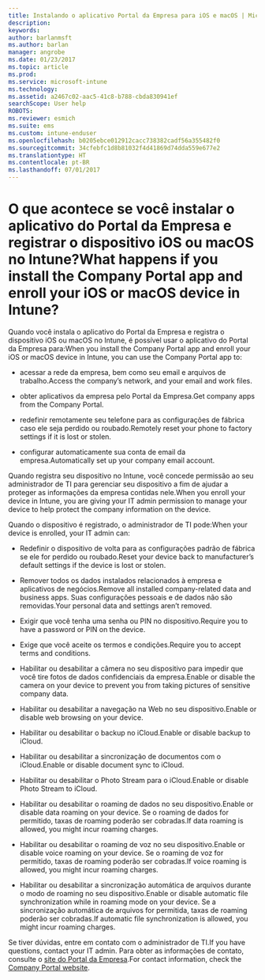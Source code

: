 ```yaml
---
title: Instalando o aplicativo Portal da Empresa para iOS e macOS | Microsoft Docs
description: 
keywords: 
author: barlanmsft
ms.author: barlan
manager: angrobe
ms.date: 01/23/2017
ms.topic: article
ms.prod: 
ms.service: microsoft-intune
ms.technology: 
ms.assetid: a2467c02-aac5-41c8-b788-cbda830941ef
searchScope: User help
ROBOTS: 
ms.reviewer: esmich
ms.suite: ems
ms.custom: intune-enduser
ms.openlocfilehash: b0205ebce012912cacc738382cadf56a355482f0
ms.sourcegitcommit: 34cfebfc1d8b81032f4d41869d74dda559e677e2
ms.translationtype: HT
ms.contentlocale: pt-BR
ms.lasthandoff: 07/01/2017
---
```

# <span data-ttu-id="65ed3-102">O que acontece se você instalar o aplicativo do Portal da Empresa e registrar o dispositivo iOS ou macOS no Intune?</span><span class="sxs-lookup"><span data-stu-id="65ed3-102">What happens if you install the Company Portal app and enroll your iOS or macOS device in Intune?</span></span>
<a id="what-happens-if-you-install-the-company-portal-app-and-enroll-your-ios-or-macos-device-in-intune" class="xliff"></a>

<span data-ttu-id="65ed3-103">Quando você instala o aplicativo do Portal da Empresa e registra o dispositivo iOS ou macOS no Intune, é possível usar o aplicativo do Portal da Empresa para:</span><span class="sxs-lookup"><span data-stu-id="65ed3-103">When you install the Company Portal app and enroll your iOS or macOS device in Intune, you can use the Company Portal app to:</span></span>

-   <span data-ttu-id="65ed3-104">acessar a rede da empresa, bem como seu email e arquivos de trabalho.</span><span class="sxs-lookup"><span data-stu-id="65ed3-104">Access the company’s network, and your email and work files.</span></span>

-   <span data-ttu-id="65ed3-105">obter aplicativos da empresa pelo Portal da Empresa.</span><span class="sxs-lookup"><span data-stu-id="65ed3-105">Get company apps from the Company Portal.</span></span>

-   <span data-ttu-id="65ed3-106">redefinir remotamente seu telefone para as configurações de fábrica caso ele seja perdido ou roubado.</span><span class="sxs-lookup"><span data-stu-id="65ed3-106">Remotely reset your phone to factory settings if it is lost or stolen.</span></span>

-   <span data-ttu-id="65ed3-107">configurar automaticamente sua conta de email da empresa.</span><span class="sxs-lookup"><span data-stu-id="65ed3-107">Automatically set up your company email account.</span></span>

<span data-ttu-id="65ed3-108">Quando registra seu dispositivo no Intune, você concede permissão ao seu administrador de TI para gerenciar seu dispositivo a fim de ajudar a proteger as informações da empresa contidas nele.</span><span class="sxs-lookup"><span data-stu-id="65ed3-108">When you enroll your device in Intune, you are giving your IT admin permission to manage your device to help protect the company information on the device.</span></span>

<span data-ttu-id="65ed3-109">Quando o dispositivo é registrado, o administrador de TI pode:</span><span class="sxs-lookup"><span data-stu-id="65ed3-109">When your device is enrolled, your IT admin can:</span></span>

-   <span data-ttu-id="65ed3-110">Redefinir o dispositivo de volta para as configurações padrão de fábrica se ele for perdido ou roubado.</span><span class="sxs-lookup"><span data-stu-id="65ed3-110">Reset your device back to manufacturer’s default settings if the device is lost or stolen.</span></span>

-   <span data-ttu-id="65ed3-111">Remover todos os dados instalados relacionados à empresa e aplicativos de negócios.</span><span class="sxs-lookup"><span data-stu-id="65ed3-111">Remove all installed company-related data and business apps.</span></span> <span data-ttu-id="65ed3-112">Suas configurações pessoais e de dados não são removidas.</span><span class="sxs-lookup"><span data-stu-id="65ed3-112">Your personal data and settings aren’t removed.</span></span>

-   <span data-ttu-id="65ed3-113">Exigir que você tenha uma senha ou PIN no dispositivo.</span><span class="sxs-lookup"><span data-stu-id="65ed3-113">Require you to have a password or PIN on the device.</span></span>

-   <span data-ttu-id="65ed3-114">Exige que você aceite os termos e condições.</span><span class="sxs-lookup"><span data-stu-id="65ed3-114">Require you to accept terms and conditions.</span></span>

-   <span data-ttu-id="65ed3-115">Habilitar ou desabilitar a câmera no seu dispositivo para impedir que você tire fotos de dados confidenciais da empresa.</span><span class="sxs-lookup"><span data-stu-id="65ed3-115">Enable or disable the camera on your device to prevent you from taking pictures of sensitive company data.</span></span>

-   <span data-ttu-id="65ed3-116">Habilitar ou desabilitar a navegação na Web no seu dispositivo.</span><span class="sxs-lookup"><span data-stu-id="65ed3-116">Enable or disable web browsing on your device.</span></span>

-   <span data-ttu-id="65ed3-117">Habilitar ou desabilitar o backup no iCloud.</span><span class="sxs-lookup"><span data-stu-id="65ed3-117">Enable or disable backup to iCloud.</span></span>

-   <span data-ttu-id="65ed3-118">Habilitar ou desabilitar a sincronização de documentos com o iCloud.</span><span class="sxs-lookup"><span data-stu-id="65ed3-118">Enable or disable document sync to iCloud.</span></span>

-   <span data-ttu-id="65ed3-119">Habilitar ou desabilitar o Photo Stream para o iCloud.</span><span class="sxs-lookup"><span data-stu-id="65ed3-119">Enable or disable Photo Stream to iCloud.</span></span>

-   <span data-ttu-id="65ed3-120">Habilitar ou desabilitar o roaming de dados no seu dispositivo.</span><span class="sxs-lookup"><span data-stu-id="65ed3-120">Enable or disable data roaming on your device.</span></span> <span data-ttu-id="65ed3-121">Se o roaming de dados for permitido, taxas de roaming poderão ser cobradas.</span><span class="sxs-lookup"><span data-stu-id="65ed3-121">If data roaming is allowed, you might incur roaming charges.</span></span>

-   <span data-ttu-id="65ed3-122">Habilitar ou desabilitar o roaming de voz no seu dispositivo.</span><span class="sxs-lookup"><span data-stu-id="65ed3-122">Enable or disable voice roaming on your device.</span></span> <span data-ttu-id="65ed3-123">Se o roaming de voz for permitido, taxas de roaming poderão ser cobradas.</span><span class="sxs-lookup"><span data-stu-id="65ed3-123">If voice roaming is allowed, you might incur roaming charges.</span></span>

-   <span data-ttu-id="65ed3-124">Habilitar ou desabilitar a sincronização automática de arquivos durante o modo de roaming no seu dispositivo.</span><span class="sxs-lookup"><span data-stu-id="65ed3-124">Enable or disable automatic file synchronization while in roaming mode on your device.</span></span> <span data-ttu-id="65ed3-125">Se a sincronização automática de arquivos for permitida, taxas de roaming poderão ser cobradas.</span><span class="sxs-lookup"><span data-stu-id="65ed3-125">If automatic file synchronization is allowed, you might incur roaming charges.</span></span>

<span data-ttu-id="65ed3-126">Se tiver dúvidas, entre em contato com o administrador de TI.</span><span class="sxs-lookup"><span data-stu-id="65ed3-126">If you have questions, contact your IT admin.</span></span> <span data-ttu-id="65ed3-127">Para obter as informações de contato, consulte o [site do Portal da Empresa](https://portal.manage.microsoft.com).</span><span class="sxs-lookup"><span data-stu-id="65ed3-127">For contact information, check the [Company Portal website](https://portal.manage.microsoft.com).</span></span>
